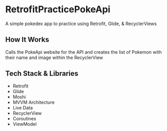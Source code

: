 # RetrofitPracticePokeApi
A simple pokedex app to practice using Retrofit, Glide, & RecyclerViews

## How It Works
Calls the PokeApi website for the API and creates the list of Pokemon with their name and image within the RecyclerView

## Tech Stack & Libraries
- Retrofit
- Glide
- Moshi
- MVVM Architecture
- Live Data
- RecyclerView
- Coroutines
- ViewModel
